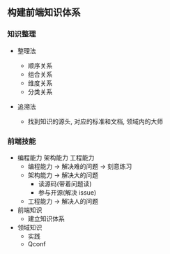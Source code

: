 ## 构建前端知识体系

### 知识整理

- 整理法

  - 顺序关系
  - 组合关系
  - 维度关系
  - 分类关系

- 追溯法
  - 找到知识的源头, 对应的标准和文档, 领域内的大师

### 前端技能

- 编程能力 架构能力 工程能力
  - 编程能力 -> 解决难的问题 -> 刻意练习
  - 架构能力 -> 解决大的问题
    - 读源码(带着问题读)
    - 参与开源(解决 issue)
  - 工程能力 -> 解决人的问题
- 前端知识
  - 建立知识体系
- 领域知识
  - 实践
  - Qconf
